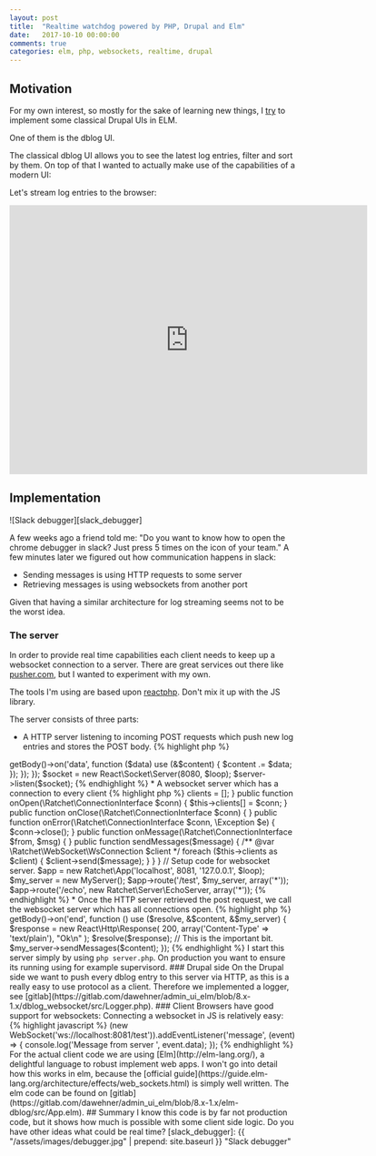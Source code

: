 ```yaml
---
layout: post
title:  "Realtime watchdog powered by PHP, Drupal and Elm"
date:   2017-10-10 00:00:00
comments: true
categories: elm, php, websockets, realtime, drupal
---
```


## Motivation
For my own interest, so mostly for the sake of learning new things, I [try](https://gitlab.com/dawehner/admin_ui_elm) to implement some classical Drupal UIs in ELM.

One of them is the dblog UI.

The classical dblog UI allows you to see the latest log entries, filter and sort by them.
On top of that I wanted to actually make use of the capabilities of a modern UI:

Let's stream log entries to the browser:

<iframe width="630" height="473" src="https://youtube.com/embed/H0EINy-cYZo" frameborder="0" allowfullscreen></iframe>


## Implementation


![Slack debugger][slack_debugger]

A few weeks ago a friend told me: "Do you want to know how to open the chrome debugger in slack? Just press 5 times on the icon of your team." A few minutes later we figured out how communication happens in slack:

* Sending messages is using HTTP requests to some server
* Retrieving messages is using websockets from another port

Given that having a similar architecture for log streaming seems not to be the worst idea.

### The server

In order to provide real time capabilities each client needs to keep up a websocket connection
to a server. There are great services out there like [pusher.com](https://pusher.com/), but I
wanted to experiment with my own.


The tools I'm using are based upon [reactphp](http://reactphp.org). Don't mix it up with the JS library.

The server consists of three parts:

* A HTTP server listening to incoming POST requests which push new log entries
  and stores the POST body.
{% highlight php %}
<?php
$server = new \React\Http\Server(function (Psr\Http\Message\ServerRequestInterface $request) use (&$my_server) {
  return new Promise(function ($resolve, $reject) use ($request, &$my_server) {
    $content = '';
    $request->getBody()->on('data', function ($data) use (&$content) {
      $content .= $data;
    });
  });
});

$socket = new React\Socket\Server(8080, $loop);
$server->listen($socket);
{% endhighlight %}
  
* A websocket server which has a connection to every client

{% highlight php %}
<?php
// Actual logic of the websocket server. This is 
// what all the clients connect to.
class MyServer implements MessageComponentInterface {

  public function __construct() {
      $this->clients = [];
  }

  public function onOpen(\Ratchet\ConnectionInterface $conn) {
      $this->clients[] = $conn;
  }

  public function onClose(\Ratchet\ConnectionInterface $conn) { }

  public function onError(\Ratchet\ConnectionInterface $conn, \Exception $e) {
      $conn->close();
  }

  public function onMessage(\Ratchet\ConnectionInterface $from, $msg) { }

  public function sendMessages($message) {
    /** @var \Ratchet\WebSocket\WsConnection $client */
    foreach ($this->clients as $client) {
      $client->send($message);
    }
  }

}

// Setup code for websocket server.
$app = new Ratchet\App('localhost', 8081, '127.0.0.1', $loop);
$my_server = new MyServer();
$app->route('/test', $my_server, array('*'));
$app->route('/echo', new Ratchet\Server\EchoServer, array('*'));
{% endhighlight %}

* Once the HTTP server retrieved the post request, we call the websocket server
  which has all connections open.

{% highlight php %}
<?php
$server = new \React\Http\Server(function (Psr\Http\Message\ServerRequestInterface $request) use (&$my_server) {
   // ...

    $request->getBody()->on('end', function () use ($resolve, &$content, &$my_server) {
      $response = new React\Http\Response(
        200,
        array('Content-Type' => 'text/plain'),
        "Ok\n"
      );
      $resolve($response);

      // This is the important bit.
      $my_server->sendMessages($content);
    });
{% endhighlight %}

I start this server simply by using <code>php server.php</code>. On production you want to ensure
its running using for example supervisord.

### Drupal side

On the Drupal side we want to push every dblog entry to this server via HTTP, as this is
a really easy to use protocol as a client.
Therefore we implemented a logger, see [gitlab](https://gitlab.com/dawehner/admin_ui_elm/blob/8.x-1.x/dblog_websocket/src/Logger.php).

### Client

Browsers have good support for websockets:
Connecting a websocket in JS is relatively easy:

{% highlight javascript %}
(new WebSocket('ws://localhost:8081/test')).addEventListener('message', (event) => {
    console.log('Message from server ', event.data);
});
{% endhighlight %}

For the actual client code we are using [Elm](http://elm-lang.org/), a delightful language to robust implement web apps.
I won't go into detail how this works in elm, because the [official guide](https://guide.elm-lang.org/architecture/effects/web_sockets.html) is simply well written.
The elm code can be found on [gitlab](https://gitlab.com/dawehner/admin_ui_elm/blob/8.x-1.x/elm-dblog/src/App.elm).

## Summary

I know this code is by far not production code, but it shows how much is possible with some client side logic. Do you have other ideas what could be real time?


[slack_debugger]: {{ "/assets/images/debugger.jpg" | prepend: site.baseurl }} "Slack debugger"
